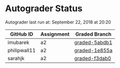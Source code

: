 # Autograder Status
Autograder last run at: September 22, 2018 at 20:20

| GitHub ID | Assignment | Graded Branch |
|-----------|------------|---------------|
| imubarek | a2 | [graded-5abdb1](https://github.com/Fall2018COMP401-001/a2-imubarek/tree/graded-5abdb1) | 
| philipwall11 | a2 | [graded-1e855a](https://github.com/Fall2018COMP401-001/a2-philipwall11/tree/graded-1e855a) | 
| sarahjk | a2 | [graded-f3dab0](https://github.com/Fall2018COMP401-001/a2-sarahjk/tree/graded-f3dab0) | 
